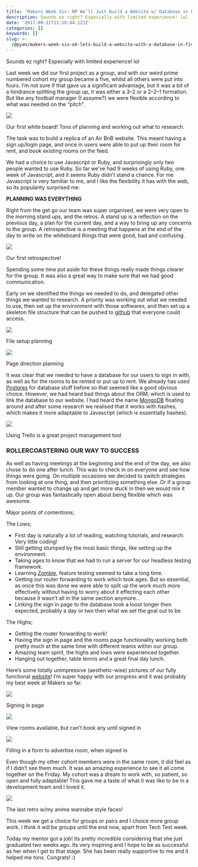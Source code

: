 ```yaml
---
title: 'Makers Week Six: NP We’ll Just Build a Website w/ Database in Five Days'
description: Sounds ez right? Especially with limited experience! lol
date: '2017-09-11T21:10:44.123Z'
categories: []
keywords: []
slug: >-
  /@pyan/makers-week-six-ok-lets-build-a-website-with-a-database-in-five-days-ff3c99ac9035
---
```


Sounds ez right? Especially with limited experience! lol

Last week we did our first project as a group, and with our weird prime numbered cohort my group became a five, whilst all others were put into fours. I’m not sure if that gave us a significant advantage, but it was a bit of a hindrance splitting the group up, it was either a 3–2 or a 2–2–1 formation. But like any football manager (I assume?) we were flexible according to what was needed on the “pitch”.

![](https://cdn-images-1.medium.com/max/800/0*TIBxpZvFbFY4Teqg.jpg)

Our first white board! Tons of planning and working out what to research.

The task was to build a replica of an Air BnB website. This meant having a sign up/login page, and once in users were able to put up their room for rent, and book existing rooms on the feed.

We had a choice to use Javascript or Ruby, and surprisingly only two people wanted to use Ruby. So far we’ve had 9 weeks of using Ruby, one week of Javascript, and it seems Ruby didn’t stand a chance. For me Javascript is very familiar to me, and I like the flexibility it has with the web, so its popularity surprised me.

**PLANNING WAS EVERYTHING**

Right from the get go our team was super organised, we were very open to the morning stand ups, and the retros. A stand up is a reflection on the previous day, a plan for the current day, and a way to bring up any concerns to the group. A retrospective is a meeting that happens at the end of the day to write on the whiteboard things that were good, bad and confusing.

![](https://cdn-images-1.medium.com/max/800/0*bdCx24rx_b587AMg.jpg)

Our first retrospective!

Spending some time put aside for these things really made things clearer for the group. It was also a great way to make sure that we had good communication.

Early on we identified the things we needed to do, and delegated other things we wanted to research. A priority was working out what we needed to use, then set up the environment with those softwares, and then set up a skeleton file structure that can be pushed to [github](http://www.github.com/) that everyone could access.

![](https://cdn-images-1.medium.com/max/800/0*ux7JDBzb20skFmXL.jpg)

File setup planning

![](https://cdn-images-1.medium.com/max/800/0*D8kooxdNsRNupPKy.jpg)

Page direction planning

It was clear that we needed to have a database for our users to sign in with, as well as for the rooms to be rented or put up to rent. We already has used [Postgres](https://www.postgresql.org/) for database stuff before so that seemed like a good obvious choice. However, we had heard bad things about the ORM, which is used to link the database to our website. I had heard the name [MongoDB](https://www.mongodb.com/) floating around and after some research we realised that it works with hashes, which makes it more adaptable to Javascript (which is essentially hashes).

![](https://cdn-images-1.medium.com/max/800/0*airFbEoyRk-oh9Re.png)

Using Trello is a great project management tool

### ROLLERCOASTERING OUR WAY TO SUCCESS

As well as having meetings at the beginning and the end of the day, we also chose to do one after lunch. This was to check in on everyone and see how things were going. On multiple occasions we decided to switch strategies from looking at one thing, and then prioritizing something else. Or if a group member wanted to change up and get more stuck in then we would mix it up. Our group was fantastically open about being flexible which was awesome.

Major points of contentions;

The Lows;

*   First day is naturally a lot of reading, watching tutorials, and research. Very little coding!
*   Still getting stumped by the most basic things, like setting up the environment.
*   Taking ages to know that we had to run a server for our headless testing framework.
*   Learning [Zombie](http://zombie.js.org/), feature testing seemed to take a long time.
*   Getting our router forwarding to work which took ages. But so essential, as once this was done we were able to split up the work much more effectively without having to worry about it effecting each other because it wasn’t all in the same section anymore…
*   Linking the sign in page to the database took a looot longer then expected, probably a day or two then what we set the goal out to be

The Highs;

*   Getting the router forwarding to work!
*   Having the sign in page and the rooms page functionality working both pretty much at the same time with different teams within our group.
*   Amazing team spirit, the highs and lows were experienced together.
*   Hanging out together, table tennis and a great final day lunch.

Here’s some totally unimpressive (aesthetic-wise) pictures of our fully functional [website](https://github.com/pyan83/DrPJsMakersBnB)! I’m super happy with our progress and it was probably my best week at Makers so far.

![](https://cdn-images-1.medium.com/max/800/0*cSPRFas-5kPMzYb-.png)

Signing in page

![](https://cdn-images-1.medium.com/max/800/0*Ig8Srpt91XhkX7LH.png)

View rooms available, but can’t book any until signed in

![](https://cdn-images-1.medium.com/max/800/0*TOykFxSgfLkw-aPW.png)

Filling in a form to advertise room, when signed in

Even though my other cohort members were in the same room, it did feel as if I didn’t see them much. It was an amazing experience to see it all come together on the Friday. My cohort was a dream to work with, so patient, so open and fully adaptable! This gave me a taste of what it was like to be in a development team and I loved it.

![](https://cdn-images-1.medium.com/max/800/0*pZ0iOZq6FyWY8Nvl.jpg)

The last retro w/my anime wannabe style faces!

This week we get a choice for groups or pairs and I choice more group work. I think it will be groups until the end now, apart from Tech Test week.

Today my mentor got a job! Its pretty incredible considering that she just graduated two weeks ago. Its very inspiring and I hope to be as successful as her when I get to that stage. She has been really supportive to me and it helped me tons. Congrats! :)